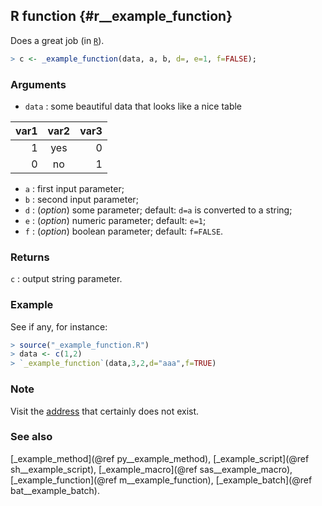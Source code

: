 ## R function {#r__example_function}
Does a great job (in [`R`](https://www.r-project.org/)).

~~~r
> c <- _example_function(data, a, b, d=, e=1, f=FALSE);
~~~

### Arguments
* `data` : some beautiful data that looks like a nice table

var1 | var2 | var3
-----:|:----:|----:
1 | yes | 0
0 | no | 1

* `a` : first input parameter;
* `b` : second input parameter;
* `d` : (_option_) some parameter; default: `d=a` is converted to a string;
* `e` : (_option_) numeric parameter; default: `e=1`;
* `f` : (_option_) boolean parameter; default: `f=FALSE`.

### Returns
`c` : output string parameter.

### Example
See if any, for instance:

~~~r
> source("_example_function.R")
> data <- c(1,2)
> `_example_function`(data,3,2,d="aaa",f=TRUE)
~~~

### Note
Visit the [address](http://www.some_function.html) that certainly does not exist.

### See also
[_example_method](@ref py__example_method), [_example_script](@ref sh__example_script),
[_example_macro](@ref sas__example_macro), [_example_function](@ref m__example_function),
[_example_batch](@ref bat__example_batch).
